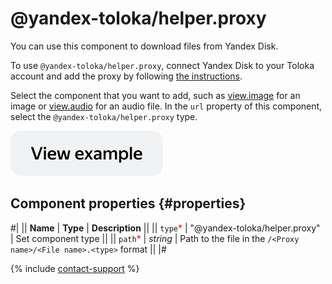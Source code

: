 # @yandex-toloka/helper.proxy

You can use this component to download files from Yandex Disk.

To use `@yandex-toloka/helper.proxy`, connect Yandex Disk to your Toloka account and add the proxy by following [the instructions](../../guide/concepts/prepare-data.md).

Select the component that you want to add, such as [view.image](view.image.md) for an image or [view.audio](view.audio.md) for an audio file. In the `url` property of this component, select the `@yandex-toloka/helper.proxy` type.

[![View example in the sandbox](../_images/buttons/view-example.svg)](https://ya.cc/t/V8WEk0kF3twYd3)

## Component properties {#properties}

#|
|| **Name** | **Type** | **Description** ||
|| `type`<span style="color: red">\*</span> | "@yandex-toloka/helper.proxy" | Set component type ||
|| `path`<span style="color: red">\*</span> | _string_ | Path to the file in the `/<Proxy name>/<File name>.<type>` format ||
|#

{% include [contact-support](../_includes/contact-support.md) %}
